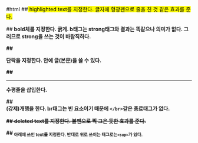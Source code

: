 #html
##<mark>
highlighted text를 지정한다. 글자에 형광펜으로 줄을 친 것 같은 효과를 준다.

##<strong>
bold체를 지정한다. 굵게. b태그는 strong태그와 결과는 똑같으나 의미가 없다.
그러므로 strong을 쓰는 것이 바람직하다.

##<p>
단락을 지정한다. 안에 글(본문)을 쓸 수 있다.

##<hr>
수평줄을 삽입한다.

##<br>
(강제)개행을 한다. br태그는 빈 요소이기 때문에 `</br>`같은 종료태그가 없다.

##<del>
deleted text를 지정한다. 볼펜으로 찍 그은 듯한 효과를 준다.

##<sub>
아래에 쓰인 text를 지정한다. 반대로 위로 쓰이는 태그로는`<sup>`가 있다.